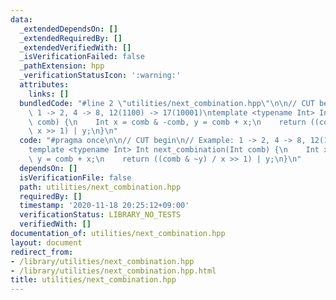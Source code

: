 ```yaml
---
data:
  _extendedDependsOn: []
  _extendedRequiredBy: []
  _extendedVerifiedWith: []
  _isVerificationFailed: false
  _pathExtension: hpp
  _verificationStatusIcon: ':warning:'
  attributes:
    links: []
  bundledCode: "#line 2 \"utilities/next_combination.hpp\"\n\n// CUT begin\n// Example:\
    \ 1 -> 2, 4 -> 8, 12(1100) -> 17(10001)\ntemplate <typename Int> Int next_combination(Int\
    \ comb) {\n    Int x = comb & -comb, y = comb + x;\n    return ((comb & ~y) /\
    \ x >> 1) | y;\n}\n"
  code: "#pragma once\n\n// CUT begin\n// Example: 1 -> 2, 4 -> 8, 12(1100) -> 17(10001)\n\
    template <typename Int> Int next_combination(Int comb) {\n    Int x = comb & -comb,\
    \ y = comb + x;\n    return ((comb & ~y) / x >> 1) | y;\n}\n"
  dependsOn: []
  isVerificationFile: false
  path: utilities/next_combination.hpp
  requiredBy: []
  timestamp: '2020-11-18 20:25:12+09:00'
  verificationStatus: LIBRARY_NO_TESTS
  verifiedWith: []
documentation_of: utilities/next_combination.hpp
layout: document
redirect_from:
- /library/utilities/next_combination.hpp
- /library/utilities/next_combination.hpp.html
title: utilities/next_combination.hpp
---
```


